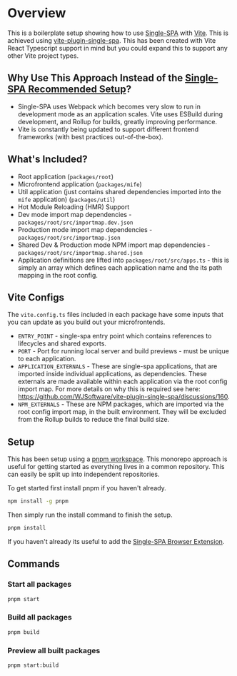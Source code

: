 # Overview

This is a boilerplate setup showing how to use [Single-SPA](https://single-spa.js.org/) with [Vite](https://vitejs.dev/). This is achieved using [vite-plugin-single-spa](https://github.com/WJSoftware/vite-plugin-single-spa). This has been created with Vite React Typescript support in mind but you could expand this to support any other Vite project types.

## Why Use This Approach Instead of the [Single-SPA Recommended Setup](https://single-spa.js.org/docs/recommended-setup/)?

- Single-SPA uses Webpack which becomes very slow to run in development mode as an application scales. Vite uses ESBuild during development, and Rollup for builds, greatly improving performance.
- Vite is constantly being updated to support different frontend frameworks (with best practices out-of-the-box).

## What's Included?

- Root application (`packages/root`)
- Microfrontend application (`packages/mife`)
- Util application (just contains shared dependencies imported into the `mife` application) (`packages/util`)
- Hot Module Reloading (HMR) Support
- Dev mode import map dependencies - `packages/root/src/importmap.dev.json`
- Production mode import map dependencies - `packages/root/src/importmap.json`
- Shared Dev & Production mode NPM import map dependencies - `packages/root/src/importmap.shared.json`
- Application definitions are lifted into `packages/root/src/apps.ts` - this is simply an array which defines each application name and the its path mapping in the root config.

## Vite Configs

The `vite.config.ts` files included in each package have some inputs that you can update as you build out your microfrontends.

- `ENTRY_POINT` - single-spa entry point which contains references to lifecycles and shared exports.
- `PORT` - Port for running local server and build previews - must be unique to each application.
- `APPLICATION_EXTERNALS` - These are single-spa applications, that are imported inside individual applications, as dependencies. These externals are made available within each application via the root config import map. For more details on why this is required see here: https://github.com/WJSoftware/vite-plugin-single-spa/discussions/160.
- `NPM_EXTERNALS` - These are NPM packages, which are imported via the root config import map, in the built environment. They will be excluded from the Rollup builds to reduce the final build size.

## Setup

This has been setup using a [pnpm workspace](https://pnpm.io/workspaces). This monorepo approach is useful for getting started as everything lives in a common repository. This can easily be split up into independent repositories.

To get started first install pnpm if you haven't already.

```bash
npm install -g pnpm
```

Then simply run the install command to finish the setup.

```bash
pnpm install
```

If you haven't already its useful to add the [Single-SPA Browser Extension](https://single-spa.js.org/docs/devtools/#installation-links).

## Commands

### Start all packages

```bash
pnpm start
```

### Build all packages

```bash
pnpm build
```

### Preview all built packages

```bash
pnpm start:build
```
